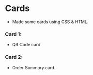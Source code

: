 # Cards

- Made some cards using CSS & HTML.

### Card 1:

- QR Code card

### Card 2:

- Order Summary card.
